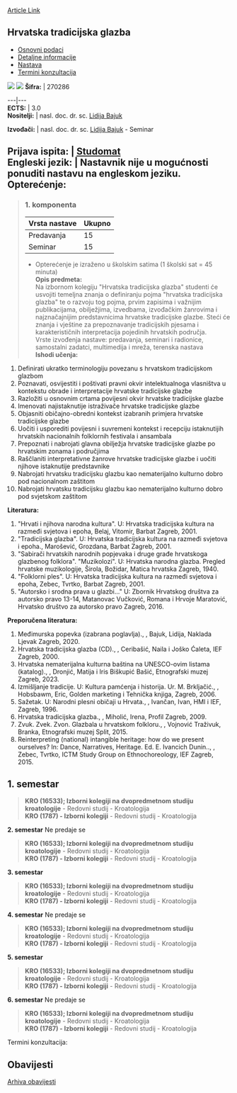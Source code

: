 [Article Link](https://www.fhs.hr/predmet/htg)

## Hrvatska tradicijska glazba
  * [Osnovni podaci](https://www.fhs.hr/predmet/htg#v1id-904819_283725_1_0 "Osnovni podaci")
  * [Detaljne informacije](https://www.fhs.hr/predmet/htg#v1id-904819_283725_1_1 "Detaljne informacije")
  * [Nastava](https://www.fhs.hr/predmet/htg#v1id-904819_283725_1_2 "Nastava")
  * [Termini konzultacija](https://www.fhs.hr/predmet/htg#v1id-904819_283725_1_3 "Termini konzultacija")


[![](https://www.fhs.hr/img/flags/gif/hr.gif)](https://www.fhs.hr/predmet/htg) [![](https://www.fhs.hr/img/flags/gif/gb.gif)](https://www.fhs.hr/en/course/ctm)
**Šifra:** |  270286  
  
---|---  
**ECTS:** |  3.0   
**Nositelji:** |  nasl. doc. dr. sc. [Lidija Bajuk](https://www.fhs.hr/djelatnik/lidija.bajuk)   
  
**Izvođači:** |  nasl. doc. dr. sc. [Lidija Bajuk](https://www.fhs.hr/djelatnik/lidija.bajuk) - Seminar  
  
**Prijava ispita:** |  [Studomat](http://www.isvu.hr/studomat)  
**Engleski jezik:** |  Nastavnik nije u mogućnosti ponuditi nastavu na engleskom jeziku.   
**Opterećenje:**  
---  
> ### 1. komponenta
> | Vrsta nastave | Ukupno  
> ---|---  
> Predavanja | 15  
> Seminar | 15  
> * Opterećenje je izraženo u školskim satima (1 školski sat = 45 minuta)   
**Opis predmeta:**  
> Na izbornom kolegiju "Hrvatska tradicijska glazba" studenti će usvojiti temeljna znanja o definiranju pojma "hrvatska tradicijska glazba" te o razvoju tog pojma, prvim zapisima i važnijim publikacijama, obilježjima, izvedbama, izvođačkim žanrovima i najznačajnijim predstavnicima hrvatske tradicijske glazbe. Steći će znanja i vještine za prepoznavanje tradicijskih pjesama i karakterističnih interpretacija pojedinih hrvatskih područja.  
>  Vrste izvođenja nastave: predavanja, seminari i radionice, samostalni zadatci, multimedija i mreža, terenska nastava  
**Ishodi učenja:**  
  1. Definirati ukratko terminologiju povezanu s hrvatskom tradicijskom glazbom
  2. Poznavati, osvijestiti i poštivati pravni okvir intelektualnoga vlasništva u kontekstu obrade i interpretacije hrvatske tradicijske glazbe
  3. Razložiti u osnovnim crtama povijesni okvir hrvatske tradicijske glazbe
  4. Imenovati najistaknutije istraživače hrvatske tradicijske glazbe
  5. Objasniti običajno-obredni kontekst izabranih primjera hrvatske tradicijske glazbe
  6. Uočiti i usporediti povijesni i suvremeni kontekst i recepciju istaknutijih hrvatskih nacionalnih folklornih festivala i ansambala
  7. Prepoznati i nabrojati glavna obilježja hrvatske tradicijske glazbe po hrvatskim zonama i područjima
  8. Raščlaniti interpretativne žanrove hrvatske tradicijske glazbe i uočiti njihove istaknutije predstavnike
  9. Nabrojati hrvatsku tradicijsku glazbu kao nematerijalno kulturno dobro pod nacionalnom zaštitom
  10. Nabrojati hrvatsku tradicijsku glazbu kao nematerijalno kulturno dobro pod svjetskom zaštitom

  
**Literatura:**  
  1. "Hrvati i njihova narodna kultura". U: Hrvatska tradicijska kultura na razmeđi svjetova i epoha, Belaj, Vitomir, Barbat Zagreb, 2001. 
  2. "Tradicijska glazba". U: Hrvatska tradicijska kultura na razmeđi svjetova i epoha., Marošević, Grozdana, Barbat Zagreb, 2001. 
  3. "Sabirači hrvatskih narodnih popjevaka i druge građe hrvatskoga glazbenog folklora". "Muzikolozi". U: Hrvatska narodna glazba. Pregled hrvatske muzikologije, Širola, Božidar, Matica hrvatska Zagreb, 1940. 
  4. "Folklorni ples". U: Hrvatska tradicijska kultura na razmeđi svjetova i epoha, Zebec, Tvrtko, Barbat Zagreb, 2001. 
  5. "Autorsko i srodna prava u glazbi..." U: Zbornik Hrvatskog društva za autorsko pravo 13-14, Matanovac Vučković, Romana i Hrvoje Maratović, Hrvatsko društvo za autorsko pravo Zagreb, 2016. 

  
**Preporučena literatura:**  
  1. Međimurska popevka (izabrana poglavlja)., , Bajuk, Lidija, Naklada Ljevak Zagreb, 2020.
  2. Hrvatska tradicijska glazba (CD)., , Ceribašić, Naila i Joško Ćaleta, IEF Zagreb, 2000.
  3. Hrvatska nematerijalna kulturna baština na UNESCO-ovim listama (katalog)., , Dronjić, Matija i Iris Biškupić Bašić, Etnografski muzej Zagreb, 2023.
  4. Izmišljanje tradicije. U: Kultura pamćenja i historija. Ur. M. Brkljačić., , Hobsbawm, Eric, Golden marketing i Tehnička knjiga, Zagreb, 2006.
  5. Sažetak. U: Narodni plesni običaji u Hrvata., , Ivančan, Ivan, HMI i IEF, Zagreb, 1996.
  6. Hrvatska tradicijska glazba., , Miholić, Irena, Profil Zagreb, 2009.
  7. Zvuk. Zvek. Zvon. Glazbala u hrvatskom folkloru., , Vojnović Traživuk, Branka, Etnografski muzej Split, 2015.
  8. Reinterpreting (national) intangible heritage: how do we present ourselves? In: Dance, Narratives, Heritage. Ed. E. Ivancich Dunin.., , Zebec, Tvrtko, ICTM Study Group on Ethnochoreology, IEF Zagreb, 2015.

  
**1. semestar**  
---  
> **KRO (16533); Izborni kolegiji na dvopredmetnom studiju kroatologije** - Redovni studij - Kroatologija  
>  **KRO (1787) - Izborni kolegiji** - Redovni studij - Kroatologija  
>   
  
**2. semestar** Ne predaje se  
> **KRO (16533); Izborni kolegiji na dvopredmetnom studiju kroatologije** - Redovni studij - Kroatologija  
>  **KRO (1787) - Izborni kolegiji** - Redovni studij - Kroatologija  
>   
  
**3. semestar**  
> **KRO (16533); Izborni kolegiji na dvopredmetnom studiju kroatologije** - Redovni studij - Kroatologija  
>  **KRO (1787) - Izborni kolegiji** - Redovni studij - Kroatologija  
>   
  
**4. semestar** Ne predaje se  
> **KRO (16533); Izborni kolegiji na dvopredmetnom studiju kroatologije** - Redovni studij - Kroatologija  
>  **KRO (1787) - Izborni kolegiji** - Redovni studij - Kroatologija  
>   
  
**5. semestar**  
> **KRO (16533); Izborni kolegiji na dvopredmetnom studiju kroatologije** - Redovni studij - Kroatologija  
>  **KRO (1787) - Izborni kolegiji** - Redovni studij - Kroatologija  
>   
  
**6. semestar** Ne predaje se  
> **KRO (16533); Izborni kolegiji na dvopredmetnom studiju kroatologije** - Redovni studij - Kroatologija  
>  **KRO (1787) - Izborni kolegiji** - Redovni studij - Kroatologija  
>   
Termini konzultacija: 


## Obavijesti
[Arhiva obavijesti](https://www.fhs.hr/predmet/htg?@=21ndw#news_124430 "Arhiva obavijesti")
